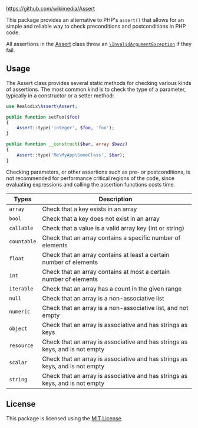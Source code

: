 https://github.com/wikimedia/Assert

This package provides an alternative to PHP's `assert()` that allows for an simple and reliable way
to check preconditions and postconditions in PHP code.

All assertions in the [Assert](src/Assert.php) class throw an [`\InvalidArgumentException`](https://www.php.net/manual/en/class.invalidargumentexception.php) if they fail.

Usage
-------

The Assert class provides several static methods for checking various kinds of assertions. The most
common kind is to check the type of a parameter, typically in a constructor or a setter method:

```php
use Realodix\Assert\Assert;

public function setFoo($foo)
{
    Assert::type('integer', $foo, 'foo');
}

public function __construct($bar, array $bazz)
{
    Assert::type('Me\MyApp\SomeClass', $bar);
}
```

Checking parameters, or other assertions such as pre- or postconditions, is not recommended for
performance critical regions of the code, since evaluating expressions and calling the assertion
functions costs time.

Types         | Description
-------------- | ------------------------------------------------------------------
`array`        | Check that a key exists in an array
`bool`         | Check that a key does not exist in an array
`callable`     | Check that a value is a valid array key (int or string)
`countable`    | Check that an array contains a specific number of elements
`float`        | Check that an array contains at least a certain number of elements
`int`          | Check that an array contains at most a certain number of elements
`iterable`     | Check that an array has a count in the given range
`null`         | Check that an array is a non-associative list
`numeric`      | Check that an array is a non-associative list, and not empty
`object`       | Check that an array is associative and has strings as keys
`resource`     | Check that an array is associative and has strings as keys, and is not empty
`scalar`       | Check that an array is associative and has strings as keys, and is not empty
`string`       | Check that an array is associative and has strings as keys, and is not empty


## License

This package is licensed using the [MIT License](/LICENSE).

